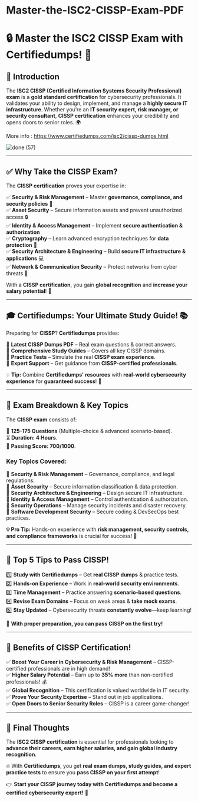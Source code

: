 # Master-the-ISC2-CISSP-Exam-PDF

# 🔒 **Master the ISC2 CISSP Exam with Certifiedumps!** 🚀  

## 📌 **Introduction**  
The **ISC2 CISSP (Certified Information Systems Security Professional) exam** is a **gold standard certification** for cybersecurity professionals. It validates your ability to design, implement, and manage a **highly secure IT infrastructure**. Whether you’re an **IT security expert, risk manager, or security consultant**, **CISSP certification** enhances your credibility and opens doors to senior roles. 🌍  

More info : https://www.certifiedumps.com/isc2/cissp-dumps.html

![done (57)](https://github.com/user-attachments/assets/739856fb-d489-4506-8004-c899cfe60959)

---

## ✅ **Why Take the CISSP Exam?**  

The **CISSP certification** proves your expertise in:  

✅ **Security & Risk Management** – Master **governance, compliance, and security policies** 🔐  
✅ **Asset Security** – Secure information assets and prevent unauthorized access 🔒  
✅ **Identity & Access Management** – Implement **secure authentication & authorization**  
✅ **Cryptography** – Learn advanced encryption techniques for **data protection** 🔑  
✅ **Security Architecture & Engineering** – Build **secure IT infrastructure & applications** 💻  
✅ **Network & Communication Security** – Protect networks from cyber threats 🚀  

With a **CISSP certification**, you gain **global recognition** and **increase your salary potential**! 💼  

---

## 🎓 **Certifiedumps: Your Ultimate Study Guide!** 📚  

Preparing for **CISSP**? **Certifiedumps** provides:  

📌 **Latest CISSP Dumps PDF** – Real exam questions & correct answers.  
📌 **Comprehensive Study Guides** – Covers all key CISSP domains.  
📌 **Practice Tests** – Simulate the real **CISSP exam experience**.  
📌 **Expert Support** – Get guidance from **CISSP-certified professionals**.  

💡 **Tip:** Combine **Certifiedumps' resources** with **real-world cybersecurity experience** for **guaranteed success**! 🚀  

---

## 📖 **Exam Breakdown & Key Topics**  

The **CISSP exam** consists of:  

📝 **125-175 Questions** (Multiple-choice & advanced scenario-based).  
⏳ **Duration: 4 Hours**.  
🎯 **Passing Score: 700/1000**.  

### **Key Topics Covered:**  
📌 **Security & Risk Management** – Governance, compliance, and legal regulations.  
📌 **Asset Security** – Secure information classification & data protection.  
📌 **Security Architecture & Engineering** – Design secure IT infrastructure.  
📌 **Identity & Access Management** – Control authentication & authorization.  
📌 **Security Operations** – Manage security incidents and disaster recovery.  
📌 **Software Development Security** – Secure coding & DevSecOps best practices.  

**💡 Pro Tip:** Hands-on experience with **risk management, security controls, and compliance frameworks** is crucial for success! 🚀  

---

## 🎯 **Top 5 Tips to Pass CISSP!**  

1️⃣ **Study with Certifiedumps** – Get **real CISSP dumps** & practice tests.  
2️⃣ **Hands-on Experience** – Work in **real-world security environments**.  
3️⃣ **Time Management** – Practice answering **scenario-based questions**.  
4️⃣ **Revise Exam Domains** – Focus on weak areas & **take mock exams**.  
5️⃣ **Stay Updated** – Cybersecurity threats **constantly evolve**—keep learning!  

🚀 **With proper preparation, you can pass CISSP on the first try!**  

---

## 🌟 **Benefits of CISSP Certification!**  

✅ **Boost Your Career in Cybersecurity & Risk Management** – CISSP-certified professionals are in high demand!  
✅ **Higher Salary Potential** – Earn up to **35% more** than non-certified professionals! 💰  
✅ **Global Recognition** – This certification is valued worldwide in IT security.  
✅ **Prove Your Security Expertise** – Stand out in job applications.  
✅ **Open Doors to Senior Security Roles** – CISSP is a career game-changer!  

---

## 🏁 **Final Thoughts**  

The **ISC2 CISSP certification** is essential for professionals looking to **advance their careers, earn higher salaries, and gain global industry recognition**.  

🔥 With **Certifiedumps**, you get **real exam dumps, study guides, and expert practice tests** to ensure you **pass CISSP on your first attempt**!  

👉 **Start your CISSP journey today with Certifiedumps and become a certified cybersecurity expert!** 🚀  
